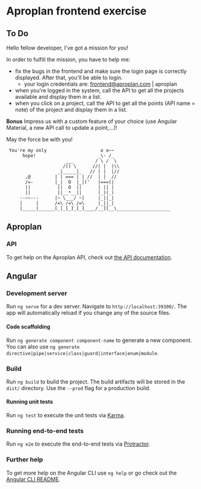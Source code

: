 # Aproplan frontend exercise

## To Do

Hello fellow developer, I've got a mission for you!

In order to fulfill the mission, you have to help me:

 - fix the bugs in the frontend and make sure the login page is correctly displayed.  After that, you'll be able to login.
	- your login credentials are: frontend@aproplan.com | aproplan
 - when you're logged in the system, call the API to get all the projects available and display them in a list.
 - when you click on a project, call the API to get all the points (API name = note) of the project and display them in a list.

**Bonus**
Impress us with a custom feature of your choice (use Angular Material, a new API call to update a point,...)!

May the force be with you!

     You're my only                    o o~~
          hope!                       _\- /_
                          ___        / \ /  \
                         /() \      //| |  |\\
                       _|_____|_   // | |  |//
           ,@         | | === | | //  | |  //
           /=-        |_|  O  |_|('   |===(|
           ||          ||  O  ||      | || |
           ||          ||__*__||      (_)(_)
         --~~---      |~ \___/ ~|     |_||_|
         |     |      /=\ /=\ /=\     |_||_|
         |_____|______[_]_[_]_[_]____/__][__\____________________

## Aproplan

### API
To get help on the Aproplan API, check out [the API documentation](https://github.com/aproplan/aproplan-api-doc).

## Angular

### Development server

Run `ng serve` for a dev server. Navigate to `http://localhost:39300/`. The app will automatically reload if you change any of the source files.

#### Code scaffolding

Run `ng generate component component-name` to generate a new component. You can also use `ng generate directive|pipe|service|class|guard|interface|enum|module`.

### Build

Run `ng build` to build the project. The build artifacts will be stored in the `dist/` directory. Use the `--prod` flag for a production build.

#### Running unit tests

Run `ng test` to execute the unit tests via [Karma](https://karma-runner.github.io).

### Running end-to-end tests

Run `ng e2e` to execute the end-to-end tests via [Protractor](http://www.protractortest.org/).

### Further help

To get more help on the Angular CLI use `ng help` or go check out the [Angular CLI README](https://github.com/angular/angular-cli/blob/master/README.md).